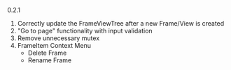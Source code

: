 0.2.1

1. Correctly update the FrameViewTree after a new Frame/View is created
2. "Go to page" functionality with input validation
3. Remove unnecessary mutex
4. FrameItem Context Menu
    - Delete Frame
    - Rename Frame